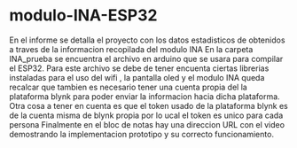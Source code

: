 # modulo-INA-ESP32
En el informe se detalla el proyecto con los datos estadisticos de  obtenidos a traves de  la informacion recopilada del modulo INA
En la carpeta INA_prueba se encuentra el archivo  en arduino que se usara para compilar el ESP32.
Para este archivo se debe de tener encuenta  ciertas librerias instaladas para el uso del wifi , la pantalla oled  y el modulo INA
 queda recalcar que tambien es necesario tener  una cuenta propia del la plataforma blynk para poder  enviar la informacion hacia dicha plataforma.
 Otra cosa a tener en cuenta es que el token usado de la plataforma blynk  es de la cuenta misma de blynk propia por lo ucal el  token es unico para cada persona
 Finalmente en el bloc de notas hay una direccion URL con  el video demostrando  la implementacion prototipo  y su correcto funcionamiento.

